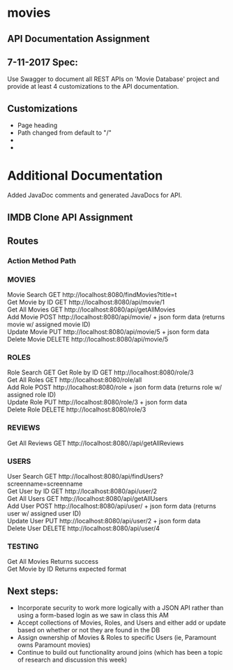 # movies

## API Documentation Assignment

## 7-11-2017 Spec:
Use Swagger to document all REST APIs on 'Movie Database' project and provide at least 4 customizations to the API documentation.

## Customizations
* Page heading
* Path changed from default to "/"
*
*

# Additional Documentation
Added JavaDoc comments and generated JavaDocs for API.


## IMDB Clone API Assignment

## Routes
### Action	Method	Path
### MOVIES		
Movie Search	GET	http://localhost:8080/findMovies?title=t  
Get Movie by ID	GET	http://localhost:8080/api/movie/1  
Get All Movies	GET	http://localhost:8080/api/getAllMovies  
Add Movie	POST	http://localhost:8080/api/movie/ + json form data (returns movie w/ assigned movie ID)  
Update Movie	PUT	http://localhost:8080/api/movie/5 + json form data  
Delete Movie	DELETE	http://localhost:8080/api/movie/5  
### ROLES		
Role Search	GET	
Get Role by ID	GET	http://localhost:8080/role/3  
Get All Roles	GET	http://localhost:8080/role/all  
Add Role	POST	http://localhost:8080/role + json form data (returns role w/ assigned role ID)  
Update Role	PUT	http://localhost:8080/role/3 + json form data  
Delete Role	DELETE	http://localhost:8080/role/3  
### REVIEWS		
Get All Reviews	GET	http://localhost:8080//api/getAllReviews  
### USERS		
User Search	GET	http://localhost:8080/api/findUsers?screenname=screenname  
Get User by ID	GET	http://localhost:8080/api/user/2  
Get All Users	GET	http://localhost:8080/api/getAllUsers  
Add User	POST	http://localhost:8080/api/user/ + json form data (returns user w/ assigned user ID)  
Update User	PUT	http://localhost:8080/api/user/2 + json form data  
Delete User	DELETE	http://localhost:8080/api/user/4  
### TESTING		
Get All Movies		Returns success  
Get Movie by ID		Returns expected format  

## Next steps:
* Incorporate security to work more logically with a JSON API rather than using a form-based login as we saw in class this AM
* Accept collections of Movies, Roles, and Users and either add or update based on whether or not they are found in the DB
* Assign ownership of Movies & Roles to specific Users (ie, Paramount owns Paramount movies)
* Continue to build out functionality around joins (which has been a topic of research and discussion this week)
